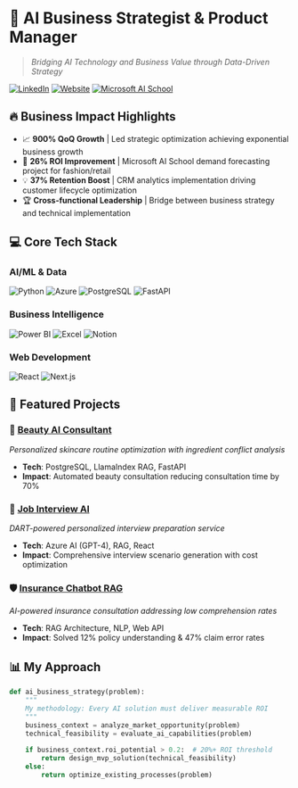 # 🎯 AI Business Strategist & Product Manager

> *Bridging AI Technology and Business Value through Data-Driven Strategy*

[![LinkedIn](https://img.shields.io/badge/LinkedIn-yongrak--pro-blue?style=flat-square&logo=linkedin)](https://www.linkedin.com/in/yongrak-pro/)
[![Website](https://img.shields.io/badge/Website-yongrak.pro-green?style=flat-square&logo=safari)](https://www.yongrak.pro/)
[![Microsoft AI School](https://img.shields.io/badge/Microsoft-AI%20School%20Team%20Lead-red?style=flat-square&logo=microsoft)](https://github.com/howl-papa)

## 🔥 Business Impact Highlights

- 📈 **900% QoQ Growth** | Led strategic optimization achieving exponential business growth
- 🎯 **26% ROI Improvement** | Microsoft AI School demand forecasting project for fashion/retail
- 💡 **37% Retention Boost** | CRM analytics implementation driving customer lifecycle optimization  
- 🏆 **Cross-functional Leadership** | Bridge between business strategy and technical implementation

## 💻 Core Tech Stack

### **AI/ML & Data**
![Python](https://img.shields.io/badge/Python-3776AB?style=for-the-badge&logo=python&logoColor=white)
![Azure](https://img.shields.io/badge/Microsoft_Azure-0089D0?style=for-the-badge&logo=microsoft-azure&logoColor=white)
![PostgreSQL](https://img.shields.io/badge/PostgreSQL-316192?style=for-the-badge&logo=postgresql&logoColor=white)
![FastAPI](https://img.shields.io/badge/FastAPI-009688?style=for-the-badge&logo=FastAPI&logoColor=white)

### **Business Intelligence**
![Power BI](https://img.shields.io/badge/PowerBI-F2C811?style=for-the-badge&logo=Power%20BI&logoColor=white)
![Excel](https://img.shields.io/badge/Microsoft_Excel-217346?style=for-the-badge&logo=microsoft-excel&logoColor=white)
![Notion](https://img.shields.io/badge/Notion-000000?style=for-the-badge&logo=notion&logoColor=white)

### **Web Development**
![React](https://img.shields.io/badge/React-20232A?style=for-the-badge&logo=react&logoColor=61DAFB)
![Next.js](https://img.shields.io/badge/next.js-000000?style=for-the-badge&logo=nextdotjs&logoColor=white)

## 🚀 Featured Projects

### 🤖 [Beauty AI Consultant](https://github.com/howl-papa/beauty-ai-consultant)
*Personalized skincare routine optimization with ingredient conflict analysis*
- **Tech**: PostgreSQL, LlamaIndex RAG, FastAPI
- **Impact**: Automated beauty consultation reducing consultation time by 70%

### 💼 [Job Interview AI](https://github.com/howl-papa/job-interview-ai)
*DART-powered personalized interview preparation service*
- **Tech**: Azure AI (GPT-4), RAG, React
- **Impact**: Comprehensive interview scenario generation with cost optimization

### 🛡️ [Insurance Chatbot RAG](https://github.com/howl-papa/insurance-chatbot-rag)
*AI-powered insurance consultation addressing low comprehension rates*
- **Tech**: RAG Architecture, NLP, Web API
- **Impact**: Solved 12% policy understanding & 47% claim error rates

## 📊 My Approach

```python
def ai_business_strategy(problem):
    """
    My methodology: Every AI solution must deliver measurable ROI
    """
    business_context = analyze_market_opportunity(problem)
    technical_feasibility = evaluate_ai_capabilities(problem)
    
    if business_context.roi_potential > 0.2:  # 20%+ ROI threshold
        return design_mvp_solution(technical_feasibility)
    else:
        return optimize_existing_processes(problem)

